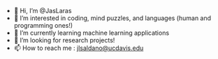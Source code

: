 - 👋 Hi, I’m @JasLaras
- 👀 I’m interested in coding, mind puzzles, and languages (human and programming ones!)
- 🌱 I’m currently learning machine learning applications
- 💞️ I’m looking for research projects!
- 📫 How to reach me : jlsaldano@ucdavis.edu
